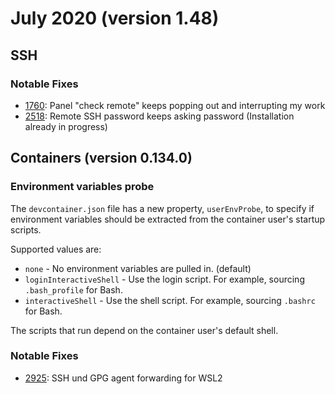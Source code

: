 # July 2020 (version 1.48)

## SSH

### Notable Fixes

-   [1760](https://github.com/microsoft/vscode-remote-release/issues/1760):
    Panel "check remote" keeps popping out and interrupting my work
-   [2518](https://github.com/microsoft/vscode-remote-release/issues/2518):
    Remote SSH password keeps asking password (Installation already in progress)

## Containers (version 0.134.0)

### Environment variables probe

The `devcontainer.json` file has a new property, `userEnvProbe`, to specify if
environment variables should be extracted from the container user's startup
scripts.

Supported values are:

-   `none` - No environment variables are pulled in. (default)
-   `loginInteractiveShell` - Use the login script. For example, sourcing
    `.bash_profile` for Bash.
-   `interactiveShell` - Use the shell script. For example, sourcing `.bashrc`
    for Bash.

The scripts that run depend on the container user's default shell.

### Notable Fixes

-   [2925](https://github.com/microsoft/vscode-remote-release/issues/2925): SSH
    und GPG agent forwarding for WSL2
